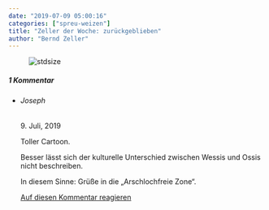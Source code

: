 ```yaml
---
date: "2019-07-09 05:00:16"
categories: ["spreu-weizen"]
title: "Zeller der Woche: zurückgeblieben"
author: "Bernd Zeller"
---
```



<figure>
<img src="https://www.publicomag.com/wp-content/uploads/2019/07/zurückgeblieben.jpg" alt=stdsize>
</figure>


<!--more-->
<h5 class="comments-h">
1 Kommentar </h5>
<ul class="commentlist">
<li class="comment even thread-even depth-1 clearfix" id="li-comment-11298">
<h6 class="author">Joseph</h6> <span class="date">9. Juli, 2019</span>



Toller Cartoon.

Besser lässt sich der kulturelle Unterschied zwischen Wessis und Ossis nicht beschreiben.

In diesem Sinne: Grüße in die „Arschlochfreie Zone“.

<a rel="nofollow" class="comment-reply-link" href="#comment-11298" data-commentid="11298" data-postid="9209" data-belowelement="comment-11298" data-respondelement="respond" data-replyto="Antworte auf Joseph" aria-label="Antworte auf Joseph">Auf diesen Kommentar reagieren</a> 


</li>
</ul>
